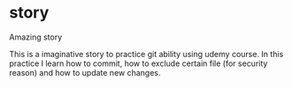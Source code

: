 # story
Amazing story

This is a imaginative story to practice git ability using udemy course.
In this practice I learn how to commit, how to exclude certain file (for security reason) and how to update new changes. 
